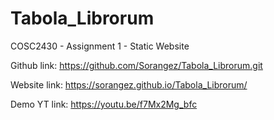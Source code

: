 # Tabola_Librorum
COSC2430 - Assignment 1 - Static Website

Github link:
https://github.com/Sorangez/Tabola_Librorum.git

Website link:
https://sorangez.github.io/Tabola_Librorum/

Demo YT link:
https://youtu.be/f7Mx2Mg_bfc
